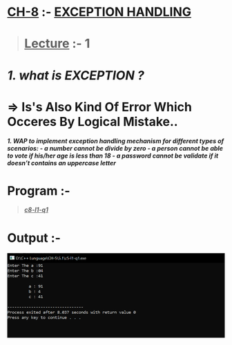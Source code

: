 # <u>CH-8</u> :- <u>EXCEPTION HANDLING</u>

><u>Lecture</u> :- 1
>===

***1. what is EXCEPTION ?***
==

=> Is's Also Kind Of Error Which Occeres By Logical Mistake..
==

***1. WAP to implement exception handling mechanism for
different types of scenarios: - a number cannot be divide by zero - a person cannot be able to vote if his/her age is less
than 18 - a password cannot be validate if it doesn’t contains
an uppercase letter***

Program :-
===

><u>***c8-l1-q1***</u>

# Output :-

<img src="https://github.com/maulikkikani/CPP/blob/master/CH-5/5.1/photo/5.1.png" hight="200px" alt="image to loded">